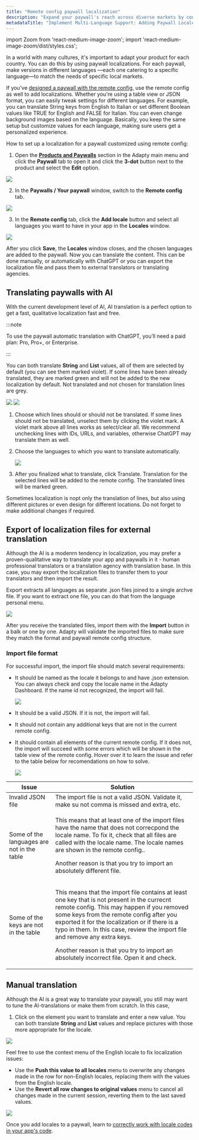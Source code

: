 ```yaml
---
title: "Remote config paywall localization"
description: "Expand your paywall's reach across diverse markets by configuring locales in remote config. Learn how to optimize localization and cater to specific regional preferences"
metadataTitle: "Implement Multi-Language Support: Adding Paywall Locale in Remote Config"
---
```


import Zoom from 'react-medium-image-zoom';
import 'react-medium-image-zoom/dist/styles.css';

In a world with many cultures, it's important to adapt your product for each country. You can do this by using paywall localizations. For each paywall, make versions in different languages —each one catering to a specific language—to match the needs of specific local markets.

If you've [designed a paywall with the remote config](customize-paywall-with-remote-config), use the remote config as well to add localizations. Whether you're using a table view or JSON format, you can easily tweak settings for different languages. For example, you can translate String keys from English to Italian or set different Boolean values like TRUE for English and FALSE for Italian. You can even change background images based on the language. Basically, you keep the same setup but customize values for each language, making sure users get a personalized experience.

How to set up a localization for a paywall customized using remote config:

1. Open the [**Products and Paywalls**](https://app.adapty.io/paywalls) section in the Adapty main menu and click the **Paywall** tab to open it and click the **3-dot** button next to the product and select the **Edit** option.

   

<Zoom>
  <img src={require('./img/deaa5f0-paywalls_edit.webp').default}
  style={{
    border: '1px solid #727272', /* border width and color */
    width: '700px', /* image width */
    display: 'block', /* for alignment */
    margin: '0 auto' /* center alignment */
  }}
/>
</Zoom>




2. In the **Paywalls / Your paywall** window, switch to the **Remote config** tab.

   

<Zoom>
  <img src={require('./img/68e80c5-switch_to_remote_config.webp').default}
  style={{
    border: '1px solid #727272', /* border width and color */
    width: '700px', /* image width */
    display: 'block', /* for alignment */
    margin: '0 auto' /* center alignment */
  }}
/>
</Zoom>




3. In the **Remote config** tab, click the **Add locale** button and select all languages you want to have in your app in the **Locales** window.

   

<Zoom>
  <img src={require('./img/eea8027-add_locale.webp').default}
  style={{
    border: '1px solid #727272', /* border width and color */
    width: '700px', /* image width */
    display: 'block', /* for alignment */
    margin: '0 auto' /* center alignment */
  }}
/>
</Zoom>

After you click **Save**, the **Locales** window closes, and the chosen languages are added to the paywall. Now you can translate the content. This can be done manually, or automatically with ChatGPT or you can export the localization file and pass them to external translators or translating agencies.

## Translating paywalls with AI

With the current development level of AI, AI translation is a perfect option to get a fast, qualitative localization fast and free.

:::note

To use the paywall automatic translation with ChatGPT, you’ll need a paid plan: Pro, Pro+, or Enterprise.

:::

You can both translate **String** and **List** values, all of them are selected by default (you can see them marked violet). If some lines have been already translated, they are marked green and will not be added to the new localization by default. Not translated and not chosen for translation lines are grey.

<Zoom>
  <img src={require('./img/localization-table.webp').default}
  style={{
    border: '1px solid #727272', /* border width and color */
    width: '700px', /* image width */
    display: 'block', /* for alignment */
    margin: '0 auto' /* center alignment */
  }}
/>
</Zoom>

<Zoom>
  <img src={require('./img/localization-json.webp').default}
  style={{
    border: '1px solid #727272', /* border width and color */
    width: '700px', /* image width */
    display: 'block', /* for alignment */
    margin: '0 auto' /* center alignment */
  }}
/>
</Zoom>

1. Choose which lines should or should not be translated. If some lines should not be translated, unselect them by clicking the violet mark. A violet mark above all lines works as select/clear all. 
   We recommend unchecking lines with IDs, URLs, and variables, otherwise ChatGPT may translate them as well.

3. Choose the languages to which you want to translate automatically.

   <Zoom>
     <img src={require('./img/localization-table-language.webp').default}
     style={{
       border: '1px solid #727272', /* border width and color */
       width: '700px', /* image width */
       display: 'block', /* for alignment */
       margin: '0 auto' /* center alignment */
     }}
   />
   </Zoom>

4. After you finalized what to translate, click Translate. Translation for the selected lines will be added to the remote config. The translated lines will be marked green. 

Sometimes localization is nopt only the translation of lines, but also using different pictures or even design for different locations. Do not forget to make additional changes if required.

## Export of localization files for external translation

Although the AI is a modenrn tendency in localization, you may prefer a proven-qualitative way to translate your app and paywalls in it - human professional translators or a translation agency with translation base. In this case, you may export the localization files to transfer them to your translators and then import the result.

Export extracts all languages as separate .json files joined to a single archve file. If you want to extract one file, you can do that from the language personal menu.

<Zoom>
  <img src={require('./img/localization-table-language.webp').default}
  style={{
    border: '1px solid #727272', /* border width and color */
    width: '700px', /* image width */
    display: 'block', /* for alignment */
    margin: '0 auto' /* center alignment */
  }}
/>
</Zoom>

After you receive the translated files, import them with the **Import** button in a balk or one by one. Adapty will validate the imported files to make sure they match the format and paywall remote config structure.

### Import file format

For successful import, the import file should match several requirements:

- It should be named as the locale it belongs to and have .json extension. You can always check and copy the locale name in the Adapty Dashboard. If the name id not recognized, the import will fail.

  <Zoom>
    <img src={require('./img/locale-name.webp').default}
    style={{
      border: '1px solid #727272', /* border width and color */
      width: '700px', /* image width */
      display: 'block', /* for alignment */
      margin: '0 auto' /* center alignment */
    }}
  />
  </Zoom>

- It should be a valid JSON. If it is not, the import will fail.

- It should not contain any additional keys that are not in the current remote config.

- It should contain all elements of the current remote config. If it does not, the import will succeed with some errors which will be shown in the table view of the remote config. Hover over it to learn the issue and refer to the table below for recomendations on how to solve.

  <Zoom>
    <img src={require('./img/localization-error.webp').default}
    style={{
      border: '1px solid #727272', /* border width and color */
      width: '700px', /* image width */
      display: 'block', /* for alignment */
      margin: '0 auto' /* center alignment */
    }}
  />
  </Zoom>

| Issue                                      | Solution                                                     |
| ------------------------------------------ | ------------------------------------------------------------ |
| Invalid JSON file                          | The import file is not a valid JSON. Validate it, make su not comma is missed and extra, etc. |
| Some of the languages are not in the table | <p>This means that at least one of the import files have the name that does not correcpond the locale name. To fix it, check that all files are called with the locale name. The locale names are shown in the remote config..</p><p>Another reason is that you try to import an absolutely different file.</p> |
| Some of the keys are not in the table      | <p>This means that the import file contains at least one key that is not present in the currecnt remote config. This may happen if you removed some keys from the remote config after you exported it for the localization or if there is a typo in them. In this case, review the import file and remove any extra keys.</p><p>Another reason is that you try to import an absolutely incorrect file. Open it and check.</p> |



## Manual translation

Although the AI is a great way to translate your paywall, you still may want to tune the AI-translations or make them from scratch. In this case, 

1. Click on the element you want to translate and enter a new value. You can both translate **String** and **List** values and replace pictures with those more appropriate for the locale. 



<Zoom>
  <img src={require('./img/032b429-remote_config_localization.webp').default}
  style={{
    border: '1px solid #727272', /* border width and color */
    width: '700px', /* image width */
    display: 'block', /* for alignment */
    margin: '0 auto' /* center alignment */
  }}
/>
</Zoom>




Feel free to use the context menu of the English locale to fix localization issues:

- Use the **Push this value to all locales** menu to overwrite any changes made in the row for non-English locales, replacing them with the values from the English locale.
- Use the **Revert all row changes to original values** menu to cancel all changes made in the current session, reverting them to the last saved values.

  

<Zoom>
  <img src={require('./img/d7e70f1-remote_confi_loc_table_options.webp').default}
  style={{
    border: '1px solid #727272', /* border width and color */
    width: '700px', /* image width */
    display: 'block', /* for alignment */
    margin: '0 auto' /* center alignment */
  }}
/>
</Zoom>




Once you add locales to a paywall, learn to [correctly work with locale codes in your app's code](localizations-and-locale-codes).